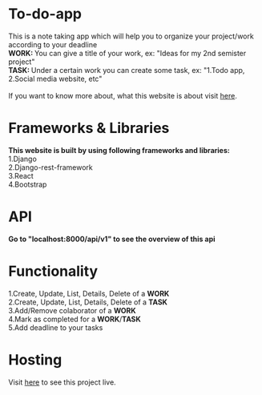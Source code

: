 # To-do-app
This is a note taking app which will help you to organize your project/work according to your deadline <br>
<b>WORK: </b> You can give a title of your work, ex: "Ideas for my 2nd semister project" <br>
<b>TASK: </b> Under a certain work you can create some task, ex: "1.Todo app, 2.Social media website, etc" <br><br>
If you want to know more about, what this website is about visit <a target="_blank" href="https://todo-plusplus.herokuapp.com/about">here</a>.<br>

# Frameworks & Libraries
<b> This website is built by using following frameworks and libraries: </b><br>
1.Django <br>
2.Django-rest-framework <br>
3.React <br>
4.Bootstrap <br>

# API
<b> Go to "localhost:8000/api/v1" to see the overview of this api </b>

# Functionality
1.Create, Update, List, Details, Delete of a <b>WORK</b> <br>
2.Create, Update, List, Details, Delete of a <b>TASK</b> <br>
3.Add/Remove colaborator of a <b>WORK</b> <br>
4.Mark as completed for a <b>WORK</b>/<b>TASK</b><br>
5.Add deadline to your tasks<br>

# Hosting
Visit <a target="_blank" href="https://todo-plusplus.herokuapp.com">here</a> to see this project live.
